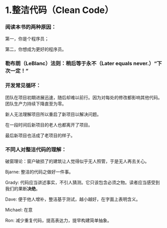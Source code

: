 # 1.整洁代码（Clean Code）

### 阅读本书的两种原因：

第一，你是个程序员；

第二，你想成为更好的程序员。



### 勒布朗（LeBlanc）法则：稍后等于永不（Later equals never.）“下次一定！”



### 开发常见循环：

团队在项目初期进展迅速，随后却难以前行。因为对每处的修改都影响其他代码。团队生产力持续下降直至为零。

新人无法理解项目所以重启了新项目以解决问题。

在一段时间后新项目的老人也都离开了项目。

最后新项目也活成了老项目的样子。



### 不同人对整洁代码的理解：

破窗理论：窗户破损了的建筑让人觉得似乎无人照管，于是无人再去关心。

Bjarne: 整洁的代码之做好一件事。

Grady: 代码应当讲述事实，不引人猜测。它只该包含必须之物。读者应当感受到我们的果断**决绝**。

Dave: 便于他人增补，整洁基于测试，越小越好，在字面上表明含义。

Michael: 在意

Ron: 减少重复代码，提高表达力，提早构建简单抽象。